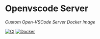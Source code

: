 # Openvscode Server

*Custom Open-VSCode Server Docker Image*

[![CI](https://github.com/chadsr/ovsc-server/actions/workflows/ci.yml/badge.svg)](https://github.com/chadsr/ovsc-server/actions/workflows/ci.yml)
[![Docker](https://github.com/chadsr/ovsc-server/actions/workflows/docker.yml/badge.svg)](https://github.com/chadsr/ovsc-server/actions/workflows/docker.yml)
